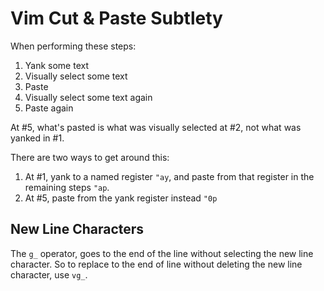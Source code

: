 # Vim Cut & Paste Subtlety

When performing these steps:

1. Yank some text
2. Visually select some text
3. Paste
4. Visually select some text again
5. Paste again

At #5, what's pasted is what was visually selected at #2, not what was yanked in #1.

There are two ways to get around this:

1. At #1, yank to a named register `"ay`, and paste from that register in the remaining steps `"ap`.
2. At #5, paste from the yank register instead `"0p`

## New Line Characters

The `g_` operator, goes to the end of the line without selecting the new line character. So to replace to the end of line without deleting the new line character, use `vg_`.